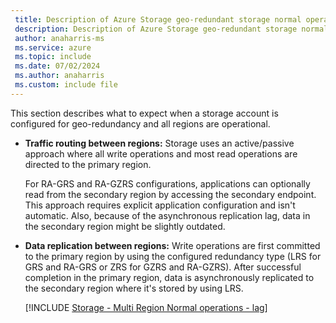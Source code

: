 ```yaml
---
 title: Description of Azure Storage geo-redundant storage normal operations experience
 description: Description of Azure Storage geo-redundant storage normal operations experience
 author: anaharris-ms
 ms.service: azure
 ms.topic: include
 ms.date: 07/02/2024
 ms.author: anaharris
 ms.custom: include file
---
```


This section describes what to expect when a storage account is configured for geo-redundancy and all regions are operational.

- **Traffic routing between regions:** Storage uses an active/passive approach where all write operations and most read operations are directed to the primary region.

  For RA-GRS and RA-GZRS configurations, applications can optionally read from the secondary region by accessing the secondary endpoint. This approach requires explicit application configuration and isn't automatic. Also, because of the asynchronous replication lag, data in the secondary region might be slightly outdated.

- **Data replication between regions:** Write operations are first committed to the primary region by using the configured redundancy type (LRS for GRS and RA-GRS or ZRS for GZRS and RA-GZRS). After successful completion in the primary region, data is asynchronously replicated to the secondary region where it's stored by using LRS.

  [!INCLUDE [Storage - Multi Region Normal operations - lag](reliability-storage-multi-region-normal-operations-lag-include.md)]
